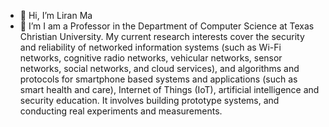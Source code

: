 - 👋 Hi, I’m Liran Ma
- 👀 I’m I am a Professor in the Department of Computer Science at Texas Christian University. My current research interests cover the security and reliability of networked information systems (such as Wi-Fi networks, cognitive radio networks, vehicular networks, sensor networks, social networks, and cloud services), and algorithms and protocols for smartphone based systems and applications (such as smart health and care), Internet of Things (IoT), artificial intelligence and security education. It involves building prototype systems, and conducting real experiments and measurements.


<!---
liranma/liranma is a ✨ special ✨ repository because its `README.md` (this file) appears on your GitHub profile.
You can click the Preview link to take a look at your changes.
--->
